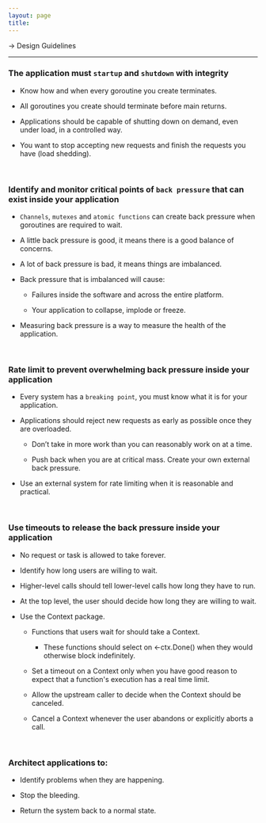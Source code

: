 ```yaml
---
layout: page
title:
---
```


-> Design Guidelines
***

### The application must `startup` and `shutdown` with integrity

- Know how and when every goroutine you create terminates.

- All goroutines you create should terminate before main returns.

- Applications should be capable of shutting down on demand, even under load, in a controlled way.

- You want to stop accepting new requests and finish the requests you have (load shedding).

&nbsp;

### Identify and monitor critical points of `back pressure` that can exist inside your application

- `Channels`, `mutexes` and `atomic functions` can create back pressure when goroutines are required to wait.

- A little back pressure is good, it means there is a good balance of concerns.

- A lot of back pressure is bad, it means things are imbalanced.

- Back pressure that is imbalanced will cause:

  - Failures inside the software and across the entire platform.

  - Your application to collapse, implode or freeze.

- Measuring back pressure is a way to measure the health of the application.

&nbsp;

### Rate limit to prevent overwhelming back pressure inside your application

- Every system has a `breaking point`, you must know what it is for your application.

- Applications should reject new requests as early as possible once they are overloaded.

  - Don’t take in more work than you can reasonably work on at a time.

  - Push back when you are at critical mass. Create your own external back pressure.

- Use an external system for rate limiting when it is reasonable and practical.

&nbsp;

### Use timeouts to release the back pressure inside your application

- No request or task is allowed to take forever.

- Identify how long users are willing to wait.

- Higher-level calls should tell lower-level calls how long they have to run.

- At the top level, the user should decide how long they are willing to wait.

- Use the Context package.

  - Functions that users wait for should take a Context.

    - These functions should select on <-ctx.Done() when they would otherwise block indefinitely.

  - Set a timeout on a Context only when you have good reason to expect that a function's execution has a real time limit.

  - Allow the upstream caller to decide when the Context should be canceled.

  - Cancel a Context whenever the user abandons or explicitly aborts a call.

&nbsp;

### Architect applications to:

- Identify problems when they are happening.

- Stop the bleeding.

- Return the system back to a normal state.